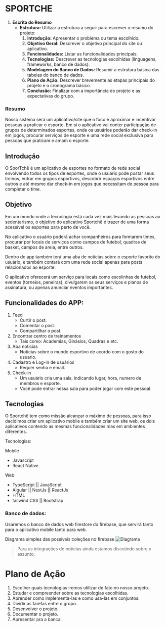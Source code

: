 # SPORTCHE

1. **Escrita do Resumo**
    - **Estrutura:** Utilizar a estrutura a seguir para escrever o resumo do projeto:
        1. **Introdução:** Apresentar o problema ou tema escolhido.
        2. **Objetivo Geral:** Descrever o objetivo principal do site ou aplicativo.
        3. **Funcionalidades:** Listar as funcionalidades principais.
        4. **Tecnologias:** Descrever as tecnologias escolhidas (linguagens, frameworks, banco de dados).
        5. **Modelagem do Banco de Dados:** Resumir a estrutura básica das tabelas do banco de dados.
        6. **Plano de Ação:** Descrever brevemente as etapas principais do projeto e o cronograma básico.
        7. **Conclusão:** Finalizar com a importância do projeto e as expectativas do grupo.

### Resumo
Nosso sistema será um aplicativo/site que o foco é aproximar e incentivar pessoas a praticar o esporte. Em si o aplicativo vai conter participação de grupos de determinados esportes, onde os usuários poderão dar check-in em jogos, procurar serviços de esporte e uma rede social exclusiva para pessoas que praticam e amam o esporte. 

## Introdução

O SporTchê é um aplicativo de esportes no formato de rede social envolvendo todos os tipos de esportes, onde o usuário pode postar seus treinos, entrar em grupos esportivos, descobrir  espaços esportivos entre outros e até mesmo dar check-in em jogos que necessitam de pessoa para completar o time. 

## Objetivo

Em um mundo onde a tecnologia está cada vez mais levando as pessoas ao sedentarismo, o objetivo do aplicativo Sportchê é trazer de uma forma acessível os esportes para perto de você.

No aplicativo o usuário poderá achar companheiros para formarem times, procurar por locais de serviços como campos de futebol, quadras de basket, campos de areia, entre outros. 

Dentro do app também terá uma aba de notícias sobre o esporte favorito do usuário, e também contará com uma rede social apenas para posts relacionados ao esporte.

O aplicativo oferecerá um serviço para locais como escolinhas de futebol, eventos (torneios, peneiras), divulgarem os seus serviços e planos de assinatura, ou apenas anunciar eventos importantes.


## Funcionalidades do APP:

1. Feed
    - Curtir o post.
    - Comentar o post.
    - Compartilhar o post.
2. Encontrar centro de treinamentos
    - Tais como: Academias, Ginásios, Quadras e etc.
3. Aba noticias
    - Noticias sobre o mundo esportivo de acordo com o gosto do usuario.
4. Cadastro e Log-in de usuários
    - Requer senha e email.
5. Check-in
    - Um usuário cria uma sala, indicando lugar, hora, numero de membros e esporte.
    - Você pode entrar nessa sala para poder jogar com este pessoal.

## Tecnologias
O Sportchê tem como missão alcançar o máximo de pessoas, para isso decidimos criar um aplicativo mobile e também criar um site web, os dois aplicativos contendo as mesmas funcionalidades mas em ambientes diferentes.

Tecnologias:

Mobile
- Javascript
- React Native

Web
- TypeScript || JavaScript
- Algular || NextJs || ReactJs
- HTML
- tailwind CSS || Bootstrap

### Banco de dados:

Usaremos o banco de dados web firestore do firebase, que servirá tanto para o aplicativo mobile tanto para web.

Diagrama simples das possíveis coleções no firebase
![Diagrama](https://github.com/TymotheoTrisch/sportche-projeto-itegrador/blob/main/Diagrama.png)

> Para as integrações de notícias ainda estamos discutindo sobre o assunto.

# Plano de Ação
1. Escolher quais tecnologias iremos utilizar de fato no nosso projeto.
2. Estudar e compreender sobre as tecnologias escolhidas.
3. Aprender como implementa-las e como usa-las em conjuntos.
4. Dividir as tarefas entre o grupo.
5. Desenvolver o projeto.
6. Documentar o projeto.
7. Apresentar pra a banca.
